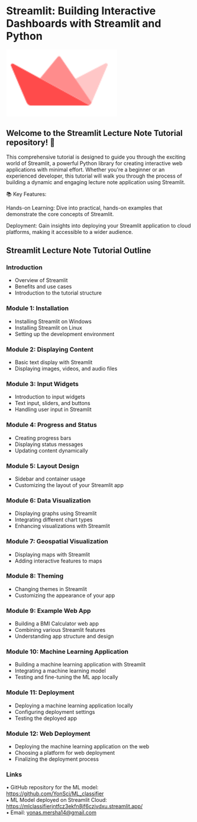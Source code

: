 # Streamlit: Building Interactive Dashboards with Streamlit and Python  

![Alt text](https://github.com/YonSci/Streamlit_Resource/blob/main/Images/streamlit.png)  

## Welcome to the Streamlit Lecture Note Tutorial repository! 🚀

This comprehensive tutorial is designed to guide you through the exciting world of Streamlit, a powerful Python library for creating interactive web applications with minimal effort. Whether you're a beginner or an experienced developer, this tutorial will walk you through the process of building a dynamic and engaging lecture note application using Streamlit.


📚 Key Features:

Hands-on Learning: Dive into practical, hands-on examples that demonstrate the core concepts of Streamlit.

Deployment: Gain insights into deploying your Streamlit application to cloud platforms, making it accessible to a wider audience.

## Streamlit Lecture Note Tutorial Outline

### Introduction
- Overview of Streamlit
- Benefits and use cases
- Introduction to the tutorial structure
  
### Module 1: Installation
- Installing Streamlit on Windows
- Installing Streamlit on Linux
- Setting up the development environment

### Module 2: Displaying Content
- Basic text display with Streamlit
- Displaying images, videos, and audio files
   
### Module 3: Input Widgets
- Introduction to input widgets
- Text input, sliders, and buttons
- Handling user input in Streamlit
  
### Module 4: Progress and Status
- Creating progress bars
- Displaying status messages
- Updating content dynamically
  
### Module 5: Layout Design
- Sidebar and container usage
- Customizing the layout of your Streamlit app
  
### Module 6: Data Visualization
- Displaying graphs using Streamlit
- Integrating different chart types
- Enhancing visualizations with Streamlit

### Module 7: Geospatial Visualization
- Displaying maps with Streamlit
- Adding interactive features to maps
  
### Module 8: Theming
- Changing themes in Streamlit
- Customizing the appearance of your app

### Module 9: Example Web App
- Building a BMI Calculator web app
- Combining various Streamlit features
- Understanding app structure and design

### Module 10: Machine Learning Application
- Building a machine learning application with Streamlit
- Integrating a machine learning model
- Testing and fine-tuning the ML app locally

### Module 11: Deployment
- Deploying a machine learning application locally
- Configuring deployment settings
- Testing the deployed app
  
### Module 12: Web Deployment
- Deploying the machine learning application on the web
- Choosing a platform for web deployment
- Finalizing the deployment process

### Links
• GitHub repository for the ML model: https://github.com/YonSci/ML_classifier  
• ML Model deployed on Streamlit Cloud: https://mlclassifierjntfcz3ekfn8jf6czjvdxu.streamlit.app/  
• Email: yonas.mersha14@gmail.com  
